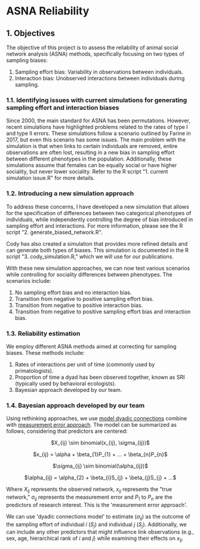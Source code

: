 # ASNA Reliability

## 1. Objectives

The objective of this project is to assess the reliability of animal social network analysis (ASNA) methods, specifically focusing on two types of sampling biases:

  1.  Sampling effort bias: Variability in observations between individuals.
  2.  Interaction bias: Unobserved interactions between individuals during sampling.

### 1.1. Identifying issues with current simulations for generating sampling effort and interaction biases

Since 2000, the main standard for ASNA has been permutations. However, recent simulations have highlighted problems related to the rates of type I and type II errors. These simulations follow a scenario outlined by Farine in 2017, but even this scenario has some issues.
The main problem with the simulation is that when links to certain individuals are removed, entire observations are often lost, resulting in a new bias in sampling effort between different phenotypes in the population. Additionally, these simulations assume that females can be equally social or have higher sociality, but never lower sociality. Refer to the R script "1. current simulation issue.R" for more details.

### 1.2. Introducing a new simulation approach
To address these concerns, I have developed a new simulation that allows for the specification of differences between two categorical phenotypes of individuals, while independently controlling the degree of bias introduced in sampling effort and interactions. For more information, please see the R script "2. generate_biased_network.R".

Cody has also created a simulation that provides more refined details and can generate both types of biases. This simulation is documented in the R script "3. cody_simulation.R," which we will use for our publications.

With these new simulation approaches, we can now test various scenarios while controlling for sociality differences between phenotypes. The scenarios include:

  1.  No sampling effort bias and no interaction bias.
  2.  Transition from negative to positive sampling effort bias.
  3.  Transition from negative to positive interaction bias.
  4.  Transition from negative to positive sampling effort bias and interaction bias.

### 1.3. Reliability estimation

We employ different ASNA methods aimed at correcting for sampling biases. These methods include:

  1.  Rates of interactions per unit of time (commonly used by primatologists).
  2.  Proportion of time a dyad has been observed together, known as SRI (typically used by behavioral ecologists).
  3.  Bayesian approach developed by our team.

### 1.4. Bayesian approach developed by our team
Using rethinking approaches, we use [model dyadic connections](https://www.youtube.com/watch?v=XDoAglqd7ss&list=PLDcUM9US4XdMROZ57-OIRtIK0aOynbgZN&index=15&pp=iAQB&ab_channel=RichardMcElreath)  combine with [measurement error approach](https://www.youtube.com/watch?v=PIuqxOBJqLU&list=PLDcUM9US4XdMROZ57-OIRtIK0aOynbgZN&index=17&ab_channel=RichardMcElreath). The model can be summarized as follows, considering that predictors are centered:
<p align="center">
$X_{ij} \sim binomial(x_{ij}, \sigma_{ij})$
<p align="center">
$x_{ij} = \alpha + \beta_{1}P_{1} + ... + \beta_{n}P_{n}$
<p align="center">
$\sigma_{ij} \sim binomial(\alpha_{ij})$
<p align="center">
$\alpha_{ij} = \alpha_{2} + \beta_{i}S_{j} + \beta_{j}S_{j} +  ...$

Where $X_{ij}$ represents the observed network, $x_{ij}$ represents the "true network," $\sigma_{ij}$ represents the measurement error and $P_{1}$ to $P_{n}$ are the predictors of research interest. This is the 'measurement error approach'.


We can use 'dyadic connections model' to estimate ($\sigma_{ij}$) as the outcome of the sampling effort of individual $i$ ($S_{j}$) and individual $j$ ($S_{j}$). Additionally, we can include any other predictors that might influence link observations (e.g., sex, age, hierarchical rank of $i$ and $j$) while examining their effects on $x_{ij}$.
